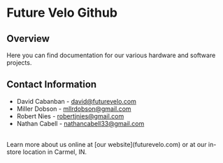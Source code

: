 # Future Velo Github

## Overview

Here you can find documentation for our various hardware and software projects.<br>

## Contact Information

* David Cabanban - david@futurevelo.com
* Miller Dobson - mllrdobson@gmail.com
* Robert Nies - robertjnies@gmail.com
* Nathan Cabell - nathancabell33@gmail.com
<br>
Learn more about us online at [our website](futurevelo.com) or at our in-store location in Carmel, IN.
